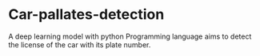 # Car-pallates-detection
A deep learning model with python Programming language aims to detect the license of the car with its plate number.
